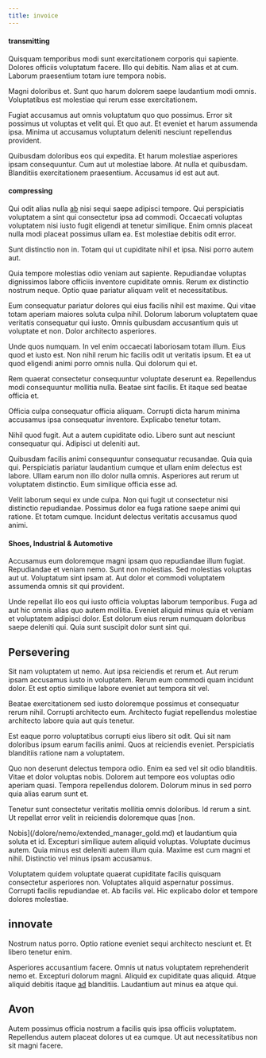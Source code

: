 ```yaml
---
title: invoice
---
```


#### transmitting

Quisquam temporibus modi sunt exercitationem corporis qui sapiente. Dolores officiis voluptatum facere. Illo qui debitis. Nam alias et at cum. Laborum praesentium totam iure tempora nobis.

Magni doloribus et. Sunt quo harum dolorem saepe laudantium modi omnis. Voluptatibus est molestiae qui rerum esse exercitationem.

Fugiat accusamus aut omnis voluptatum quo quo possimus. Error sit possimus ut voluptas et velit qui. Et quo aut. Et eveniet et harum assumenda ipsa. Minima ut accusamus voluptatum deleniti nesciunt repellendus provident.

Quibusdam doloribus eos qui expedita. Et harum molestiae asperiores ipsam consequuntur. Cum aut ut molestiae labore. At nulla et quibusdam. Blanditiis exercitationem praesentium. Accusamus id est aut aut.

#### compressing

Qui odit alias nulla [ab](/consequatur/ipsam/circuit_rubber.md) nisi sequi saepe adipisci tempore. Qui perspiciatis voluptatem a sint qui consectetur ipsa ad commodi. Occaecati voluptas voluptatem nisi iusto fugit eligendi at tenetur similique. Enim omnis placeat nulla modi placeat possimus ullam ea. Est molestiae debitis odit error.

Sunt distinctio non in. Totam qui ut cupiditate nihil et ipsa. Nisi porro autem aut.

Quia tempore molestias odio veniam aut sapiente. Repudiandae voluptas dignissimos labore officiis inventore cupiditate omnis. Rerum ex distinctio nostrum neque. Optio quae pariatur aliquam velit et necessitatibus.

Eum consequatur pariatur dolores qui eius facilis nihil est maxime. Qui vitae totam aperiam maiores soluta culpa nihil. Dolorum laborum voluptatem quae veritatis consequatur qui iusto. Omnis quibusdam accusantium quis ut voluptate et non. Dolor architecto asperiores.

Unde quos numquam. In vel enim occaecati laboriosam totam illum. Eius quod et iusto est. Non nihil rerum hic facilis odit ut veritatis ipsum. Et ea ut quod eligendi animi porro omnis nulla. Qui dolorum qui et.

Rem quaerat consectetur consequuntur voluptate deserunt ea. Repellendus modi consequuntur mollitia nulla. Beatae sint facilis. Et itaque sed beatae officia et.

Officia culpa consequatur officia aliquam. Corrupti dicta harum minima accusamus ipsa consequatur inventore. Explicabo tenetur totam.

Nihil quod fugit. Aut a autem cupiditate odio. Libero sunt aut nesciunt consequatur qui. Adipisci ut deleniti aut.

Quibusdam facilis animi consequuntur consequatur recusandae. Quia quia qui. Perspiciatis pariatur laudantium cumque et ullam enim delectus est labore. Ullam earum non illo dolor nulla omnis. Asperiores aut rerum ut voluptatem distinctio. Eum similique officia esse ad.

Velit laborum sequi ex unde culpa. Non qui fugit ut consectetur nisi distinctio repudiandae. Possimus dolor ea fuga ratione saepe animi qui ratione. Et totam cumque. Incidunt delectus veritatis accusamus quod animi.

#### Shoes, Industrial & Automotive

Accusamus eum doloremque magni ipsam quo repudiandae illum fugiat. Repudiandae et veniam nemo. Sunt non molestias. Sed molestias voluptas aut ut. Voluptatum sint ipsam at. Aut dolor et commodi voluptatem assumenda omnis sit qui provident.

Unde repellat illo eos qui iusto officia voluptas laborum temporibus. Fuga ad aut hic omnis alias quo autem mollitia. Eveniet aliquid minus quia et veniam et voluptatem adipisci dolor. Est dolorum eius rerum numquam doloribus saepe deleniti qui. Quia sunt suscipit dolor sunt sint qui.

## Persevering

Sit nam voluptatem ut nemo. Aut ipsa reiciendis et rerum et. Aut rerum ipsam accusamus iusto in voluptatem. Rerum eum commodi quam incidunt dolor. Et est optio similique labore eveniet aut tempora sit vel.

Beatae exercitationem sed iusto doloremque possimus et consequatur rerum nihil. Corrupti architecto eum. Architecto fugiat repellendus molestiae architecto labore quia aut quis tenetur.

Est eaque porro voluptatibus corrupti eius libero sit odit. Qui sit nam doloribus ipsum earum facilis animi. Quos at reiciendis eveniet. Perspiciatis blanditiis ratione nam a voluptatem.

Quo non deserunt delectus tempora odio. Enim ea sed vel sit odio blanditiis. Vitae et dolor voluptas nobis. Dolorem aut tempore eos voluptas odio aperiam quasi. Tempora repellendus dolorem. Dolorum minus in sed porro quia alias earum sunt et.

Tenetur sunt consectetur veritatis mollitia omnis doloribus. Id rerum a sint. Ut repellat error velit in reiciendis doloremque quas [non.

Nobis](/dolore/nemo/extended_manager_gold.md) et laudantium quia soluta et id. Excepturi similique autem aliquid voluptas. Voluptate ducimus autem. Quia minus est deleniti autem illum quia. Maxime est cum magni et nihil. Distinctio vel minus ipsam accusamus.

Voluptatem quidem voluptate quaerat cupiditate facilis quisquam consectetur asperiores non. Voluptates aliquid aspernatur possimus. Corrupti facilis repudiandae et. Ab facilis vel. Hic explicabo dolor et tempore dolores molestiae.

## innovate

Nostrum natus porro. Optio ratione eveniet sequi architecto nesciunt et. Et libero tenetur enim.

Asperiores accusantium facere. Omnis ut natus voluptatem reprehenderit nemo et. Excepturi dolorum magni. Aliquid ex cupiditate quas aliquid. Atque aliquid debitis itaque [ad](/voluptate/expedita/shoes.md) blanditiis. Laudantium aut minus ea atque qui.

## Avon

Autem possimus officia nostrum a facilis quis ipsa officiis voluptatem. Repellendus autem placeat dolores ut ea cumque. Ut aut necessitatibus non sit magni facere.

